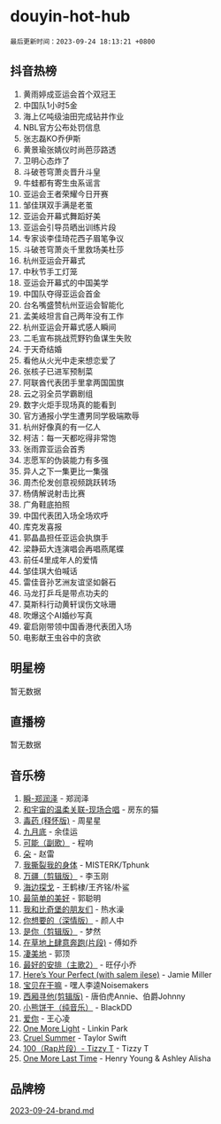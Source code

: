 # douyin-hot-hub

`最后更新时间：2023-09-24 18:13:21 +0800`

## 抖音热榜

1. 黄雨婷成亚运会首个双冠王
1. 中国队1小时5金
1. 海上亿吨级油田完成钻井作业
1. NBL官方公布处罚信息
1. 张志磊KO乔伊斯
1. 黄景瑜张婧仪时尚芭莎路透
1. 卫明心态炸了
1. 斗破苍穹萧炎晋升斗皇
1. 牛蛙都有寄生虫系谣言
1. 亚运会王者荣耀今日开赛
1. 邹佳琪双手满是老茧
1. 亚运会开幕式舞蹈好美
1. 亚运会引导员晒出训练片段
1. 专家谈李佳琦花西子眉笔争议
1. 斗破苍穹萧炎千里救场美杜莎
1. 杭州亚运会开幕式
1. 中秋节手工灯笼
1. 亚运会开幕式的中国美学
1. 中国队夺得亚运会首金
1. 台名嘴盛赞杭州亚运会智能化
1. 孟美岐坦言自己两年没有工作
1. 杭州亚运会开幕式感人瞬间
1. 二毛宣布挑战荒野钓鱼谋生失败
1. 于天奇结婚
1. 看他从火光中走来想恋爱了
1. 张核子已进军预制菜
1. 阿联酋代表团手里拿两国国旗
1. 云之羽全员学霸剧组
1. 数字火炬手现场真的能看到
1. 官方通报小学生遭男同学极端欺辱
1. 杭州好像真的有一亿人
1. 柯洁：每一天都吃得非常饱
1. 张雨霏亚运会首秀
1. 志愿军的伪装能力有多强
1. 异人之下一集更比一集强
1. 周杰伦发创意视频跳跃转场
1. 杨倩解说射击比赛
1. 广角鞋底拍照
1. 中国代表团入场全场欢呼
1. 库克发喜报
1. 郭晶晶担任亚运会执旗手
1. 梁静茹大连演唱会再唱燕尾蝶
1. 前任4里成年人的爱情
1. 邹佳琪大伯喊话
1. 雷佳音孙艺洲友谊坚如磐石
1. 马龙打乒乓是带点功夫的
1. 莫斯科行动黄轩误伤文咏珊
1. 吹爆这个AI婚纱写真
1. 霍启刚带领中国香港代表团入场
1. 电影献王虫谷中的贪欲

## 明星榜

暂无数据

## 直播榜

暂无数据

## 音乐榜

1. [瞬-郑润泽](https://sf6-cdn-tos.douyinstatic.com/obj/tos-cn-ve-2774/oYXHIohzvbNAzBhHgyksWpRM4bfkDsBdBDAynw) - 郑润泽
1. [和宇宙的温柔关联-现场合唱](https://sf6-cdn-tos.douyinstatic.com/obj/tos-cn-ve-2774/o0hONGDYQBgk0e5bqDeQOonVmncA6tC2nBwZLT) - 房东的猫
1. [毒药 (释怀版)](https://sf6-cdn-tos.douyinstatic.com/obj/tos-cn-ve-2774/oYILMEAzspdZBIzy4frJNB8ZHPHWAhiwowd4Ad) - 周星星
1. [九月底](https://sf3-cdn-tos.douyinstatic.com/obj/tos-cn-ve-2774/oMfewG4PDTFhF8iz3OGQ7ABH5i6fCgnMaoCbzZ) - 余佳运
1. [可能（副歌）](https://sf6-cdn-tos.douyinstatic.com/obj/tos-cn-ve-2774/cde1731888894259b333569393c2fb51) - 程响
1. [朵](https://sf3-cdn-tos.douyinstatic.com/obj/tos-cn-ve-2774/932f5bdfcd7c47b880525e92ab8a4999) - 赵雷
1. [我撕裂我的身体](https://sf3-cdn-tos.douyinstatic.com/obj/tos-cn-ve-2774/o0cWZzf7vIzpjLQBHPXwtFhMxYUvsP8AoC8EgA) - MISTERK/Tphunk
1. [万疆（剪辑版）](https://sf6-cdn-tos.douyinstatic.com/obj/tos-cn-ve-2774/ooG7oVgFlDTelKCjCsTTobQvbdtj1BBQXnfZd8) - 李玉刚
1. [海边探戈](https://sf3-cdn-tos.douyinstatic.com/obj/tos-cn-ve-2774/os9gE0VQCGqt6VQkZDyBBYvfSDY0QFe3vVmubn) - 王鹤棣/王齐铭/朴鲨
1. [最简单的美好](https://sf6-cdn-tos.douyinstatic.com/obj/tos-cn-ve-2774/a3623594908d4f208709c19c9584f981) - 郭聪明
1. [我和比奇堡的朋友们](https://sf6-cdn-tos.douyinstatic.com/obj/tos-cn-ve-2774/f0505db981ea4a6d91453a15924a82aa) - 热水澡
1. [你想要的（深情版）](https://sf6-cdn-tos.douyinstatic.com/obj/tos-cn-ve-2774/oIMnk8GFpoYUtBP39qsBLeMCDPQxxYcI4gbeZS) - 颜人中
1. [是你（剪辑版）](https://sf6-cdn-tos.douyinstatic.com/obj/tos-cn-ve-2774/46019dae783c4c969944217fe1cfafc4) - 梦然
1. [在草地上肆意奔跑(片段)](https://sf3-cdn-tos.douyinstatic.com/obj/tos-cn-ve-2774/8831d494742f45dabdfa8adb8b817259) - 傅如乔
1. [凄美地](https://sf6-cdn-tos.douyinstatic.com/obj/tos-cn-ve-2774/oshF4RgFMhmTSa4jCaHNUXI0NetFtBBQBzBZdf) - 郭顶
1. [最好的安排（主歌2）](https://sf3-cdn-tos.douyinstatic.com/obj/tos-cn-ve-2774/oMMZX1DuHpMwgoDztBmZswgQnbCeeANZxBHkFY) - 旺仔小乔
1. [Here’s Your Perfect (with salem ilese)](https://sf3-cdn-tos.douyinstatic.com/obj/tos-cn-ve-2774/076b1576c6c546598f803fe53da388a7) - Jamie Miller
1. [宝贝在干嘛](https://sf3-cdn-tos.douyinstatic.com/obj/tos-cn-ve-2774/okW4hBCfJI5B2ZEgTCtikhMW7IafzNrBQIYkpJ) - 嘿人李逵Noisemakers
1. [西厢寻他(剪辑版)](https://sf6-cdn-tos.douyinstatic.com/obj/tos-cn-ve-2774/oUsAVfAQKlRNxEv5qxvIB8o5qmIWUcXbzJKJhw) - 唐伯虎Annie、伯爵Johnny
1. [小熊饼干（纯音乐）](https://sf3-cdn-tos.douyinstatic.com/obj/tos-cn-ve-2774/c25d7893334c4ded99a2ae09f9e2a7d6) - BlackDD
1. [爱你](https://sf6-cdn-tos.douyinstatic.com/obj/tos-cn-ve-2774/738d8b240f1e4519b44cf31c84e02e24) - 王心凌
1. [One More Light](https://sf3-cdn-tos.douyinstatic.com/obj/tos-cn-ve-2774/okIBCInhecoGOE5h6ZvqCBYtfXCIMQEbgkRKgD) - Linkin Park
1. [Cruel Summer](https://sf3-cdn-tos.douyinstatic.com/obj/tos-cn-ve-2774/b35ad770e6d4495abefaa493fa46b555) - Taylor Swift
1. [100（Rap片段）- Tizzy T](https://sf3-cdn-tos.douyinstatic.com/obj/tos-cn-ve-2774/f3d21de5ab834c0f9bb7443c06f73d04) - Tizzy T
1. [One More Last Time](https://sf3-cdn-tos.douyinstatic.com/obj/tos-cn-ve-2774/oAzTlo0LUAdCAIhjktsKWcLAEUKmZwGcOoB1fy) - Henry Young & Ashley Alisha

## 品牌榜

[2023-09-24-brand.md](2023-09-24-brand.md)
